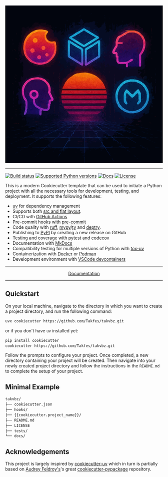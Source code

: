 <p align="center">
  <img width="600" src="https://raw.githubusercontent.com/Takfes/takvbz/main/docs/static/takvbz.svg">
</p style = "margin-bottom: 2rem;">

---

[![Build status](https://img.shields.io/github/actions/workflow/status/Takfes/takvbz/main.yml?branch=main)](https://github.com/Takfes/takvbz/actions/workflows/main.yml?query=branch%3Amain)
[![Supported Python versions](https://img.shields.io/badge/python-3.9_%7C_3.10_%7C_3.11_%7C_3.12_%7C_3.13-blue?labelColor=grey&color=blue)](https://github.com/Takfes/takvbz/blob/main/pyproject.toml)
[![Docs](https://img.shields.io/badge/docs-gh--pages-blue)](https://Takfes.github.io/takvbz/)
[![License](https://img.shields.io/github/license/Takfes/takvbz)](https://img.shields.io/github/license/Takfes/takvbz)

This is a modern Cookiecutter template that can be used to initiate a Python project with all the necessary tools for development, testing, and deployment. It supports the following features:

- [uv](https://docs.astral.sh/uv/) for dependency management
- Supports both [src and flat layout](https://packaging.python.org/en/latest/discussions/src-layout-vs-flat-layout/).
- CI/CD with [GitHub Actions](https://github.com/features/actions)
- Pre-commit hooks with [pre-commit](https://pre-commit.com/)
- Code quality with [ruff](https://github.com/charliermarsh/ruff), [mypy](https://mypy.readthedocs.io/en/stable/)/[ty](https://docs.astral.sh/ty/) and [deptry](https://github.com/fpgmaas/deptry/).
- Publishing to [PyPI](https://pypi.org) by creating a new release on GitHub
- Testing and coverage with [pytest](https://docs.pytest.org/en/7.1.x/) and [codecov](https://about.codecov.io/)
- Documentation with [MkDocs](https://www.mkdocs.org/)
- Compatibility testing for multiple versions of Python with [tox-uv](https://github.com/tox-dev/tox-uv)
- Containerization with [Docker](https://www.docker.com/) or [Podman](https://podman.io/)
- Development environment with [VSCode devcontainers](https://code.visualstudio.com/docs/devcontainers/containers)

---

<p align="center">
  <a href="https://Takfes.github.io/takvbz/">Documentation</a>
</p>

---

## Quickstart

On your local machine, navigate to the directory in which you want to
create a project directory, and run the following command:

```bash
uvx cookiecutter https://github.com/Takfes/takvbz.git
```

or if you don't have `uv` installed yet:

```bash
pip install cookiecutter
cookiecutter https://github.com/Takfes/takvbz.git
```

Follow the prompts to configure your project. Once completed, a new directory containing your project will be created. Then navigate into your newly created project directory and follow the instructions in the `README.md` to complete the setup of your project.

## Minimal Example

```bash
takvbz/                              
├── cookiecutter.json                
├── hooks/                           
├── {{cookiecutter.project_name}}/   
├── README.md                        
├── LICENSE                          
├── tests/                           
└── docs/       
```

## Acknowledgements

This project is largely inspired by [cookiecutter-uv](https://github.com/fpgmaas/cookiecutter-uv)
which in turn is partially based on [Audrey
Feldroy\'s](https://github.com/audreyfeldroy)\'s great
[cookiecutter-pypackage](https://github.com/audreyfeldroy/cookiecutter-pypackage)
repository.
